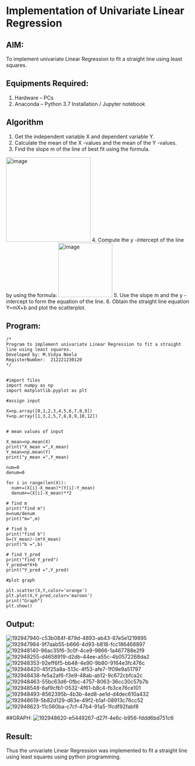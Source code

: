 # Implementation of Univariate Linear Regression
## AIM:
To implement univariate Linear Regression to fit a straight line using least squares.

## Equipments Required:
1. Hardware – PCs
2. Anaconda – Python 3.7 Installation / Jupyter notebook

## Algorithm
1. Get the independent variable X and dependent variable Y.
2. Calculate the mean of the X -values and the mean of the Y -values.
3. Find the slope m of the line of best fit using the formula. 
<img width="231" alt="image" src="https://user-images.githubusercontent.com/93026020/192078527-b3b5ee3e-992f-46c4-865b-3b7ce4ac54ad.png">
4. Compute the y -intercept of the line by using the formula:
<img width="148" alt="image" src="https://user-images.githubusercontent.com/93026020/192078545-79d70b90-7e9d-4b85-9f8b-9d7548a4c5a4.png">
5. Use the slope m and the y -intercept to form the equation of the line.
6. Obtain the straight line equation Y=mX+b and plot the scatterplot.

## Program:
```
/*
Program to implement univariate Linear Regression to fit a straight line using least squares.
Developed by: M.Vidya Neela
RegisterNumber:  212221230120
*/
```
```

#import files
import numpy as np
import matplotlib.pyplot as plt

#assign input

X=np.array([0,1,2,3,4,5,6,7,8,9])
Y=np.array([1,3,2,5,7,8,8,9,10,12])


# mean values of input

X_mean=np.mean(X)
print("X_mean =",X_mean)
Y_mean=np.mean(Y)
print("y_mean =",Y_mean)

num=0
denum=0

for i in range(len(X)):
  num+=(X[i]-X_mean)*(Y[i]-Y_mean)
  denum+=(X[i]-X_mean)**2

# find m
print("find m")
m=num/denum
print("m=",m)

# find b
print("find b")
b=(Y_mean)-(m*X_mean)
print("b =",b)

# find Y_pred
print("find Y_pred")
Y_pred=m*X+b
print("Y_pred =",Y_pred)

#plot graph

plt.scatter(X,Y,color='orange')
plt.plot(X,Y_pred,color='maroon')
print("Graph")
plt.show()

```

## Output:
![192947940-c53b084f-879d-4893-ab43-87e5e1219895](https://user-images.githubusercontent.com/94169318/193605637-909ed129-6510-4ff7-827d-d7b128a3ea79.png)
![192947984-9f7aab55-b666-4d93-b818-fcc186468897](https://user-images.githubusercontent.com/94169318/193605679-f3a3c5e2-24be-441d-8ac1-379ecb3dd079.png)
![192948140-96ac35f6-3c0f-4ce9-9866-1a467788e2f9](https://user-images.githubusercontent.com/94169318/193605703-a8ef68c8-0f18-45d9-b8f6-9d3b781a8f18.png)
![192948255-d4658919-d2db-44ee-a55c-4b0572268da2](https://user-images.githubusercontent.com/94169318/193605737-53bdbcd5-358c-4c21-9e84-5a7aa157e495.png)
![192948353-92eff6f5-bb48-4e90-9b80-9164e3fc476c](https://user-images.githubusercontent.com/94169318/193605787-e3622c1b-9b28-44d5-ab53-6a903fb765f8.png)
![192948420-45f25a8a-513c-4f53-afe7-1f09e9a51797](https://user-images.githubusercontent.com/94169318/193605824-89048523-74fc-4ddf-8ffc-eccde1cd2166.png)
![192948438-fe5a2af6-f3e9-48ab-ab12-9c672cbfca2c](https://user-images.githubusercontent.com/94169318/193605856-2c8f02f9-df84-4f0b-aa17-61418f8e78b3.png)
![192948463-55bc63d6-0fbc-4757-8063-36cc30c57b7b](https://user-images.githubusercontent.com/94169318/193605879-d21d98b9-e261-4b33-a8b6-807b93d0b94e.png)
![192948548-6af9cfb1-0532-4f61-b8c4-fb3ce76ce101](https://user-images.githubusercontent.com/94169318/193605910-36da7aed-4993-4e00-a816-f98643dd5564.png)
![192948493-8562395b-4b3b-4ed8-ae1d-d4dec610a432](https://user-images.githubusercontent.com/94169318/193605943-f87c2613-7f06-458e-8b79-47842dcaaeab.png)
![192948619-5b82d129-d63e-49f2-b1af-08913c76cc52](https://user-images.githubusercontent.com/94169318/193605979-0ff5f125-1ebf-4e7b-844e-ed7f6da756af.png)
![192948623-11c560ba-c7cf-47b4-91a5-1fcdf92fabf8](https://user-images.githubusercontent.com/94169318/193606007-5e471686-c3a1-448e-b1ed-bc3c84638407.png)

##GRAPH:
![192948620-e5449267-d27f-4e6c-b956-fddd6bd751c6](https://user-images.githubusercontent.com/94169318/193606099-2c73f17f-d5ef-4741-8c5f-e4a1ea8bbfef.png)


## Result:
Thus the univariate Linear Regression was implemented to fit a straight line using least squares using python programming.
